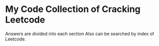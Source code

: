 # My Code Collection of Cracking Leetcode

Answers are divided into each section
Also can be searched by index of Leetcode.